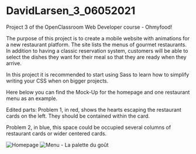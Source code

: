 # DavidLarsen_3_06052021
Project 3 of the OpenClassroom Web Developer course - Ohmyfood!

The purpose of this project is to create a mobile website with animations for a new restaurant platform. The site lists the menus of gourmet restaurants. In addition to having a classic reservation system, customers will be able to select the dishes they want for their meal so that they are ready when they arrive.

In this project it is recommended to start using Sass to learn how to simplify writing your CSS when on bigger projects.

Here below you can find the Mock-Up for the homepage and one restaurant menu as an example.

Edited parts:
Problem 1, in red, shows the hearts escaping the restaurant cards on the left. They should be contained within the card.

Problem 2, in blue, this space could be occupied several columns of restaurant cards or wider centered cards.

![Homepage](https://user-images.githubusercontent.com/82090477/122244147-8d04af00-cebc-11eb-997a-3135e528af66.png)
![Menu - La palette du goût](https://user-images.githubusercontent.com/82090477/122244169-91c96300-cebc-11eb-9602-993ea32f12de.png)

